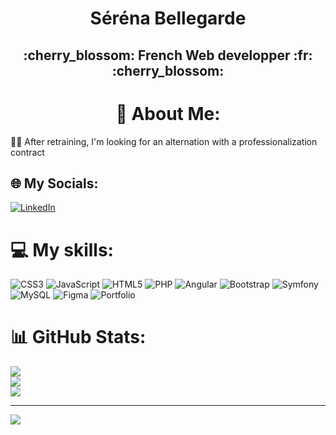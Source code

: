 # <h1 align="center"> Séréna Bellegarde</h1>
<h2 align="center"> :cherry_blossom: French Web developper :fr: :cherry_blossom:</h2>




# <h1 align="center"> 💫 About Me: </h1>
:woman_student: After retraining, I'm looking for an alternation with a professionalization contract


## 🌐 My Socials:
[![LinkedIn](https://img.shields.io/badge/LinkedIn-%230077B5.svg?logo=linkedin&logoColor=white)](https://linkedin.com/in/séréna-bellegarde-b39090219) 

# 💻 My skills:
![CSS3](https://img.shields.io/badge/css3-%231572B6.svg?style=for-the-badge&logo=css3&logoColor=white) ![JavaScript](https://img.shields.io/badge/javascript-%23323330.svg?style=for-the-badge&logo=javascript&logoColor=%23F7DF1E) ![HTML5](https://img.shields.io/badge/html5-%23E34F26.svg?style=for-the-badge&logo=html5&logoColor=white) ![PHP](https://img.shields.io/badge/php-%23777BB4.svg?style=for-the-badge&logo=php&logoColor=white) ![Angular](https://img.shields.io/badge/angular-%23DD0031.svg?style=for-the-badge&logo=angular&logoColor=white) ![Bootstrap](https://img.shields.io/badge/bootstrap-%23563D7C.svg?style=for-the-badge&logo=bootstrap&logoColor=white) ![Symfony](https://img.shields.io/badge/symfony-%23000000.svg?style=for-the-badge&logo=symfony&logoColor=white) ![MySQL](https://img.shields.io/badge/mysql-%2300f.svg?style=for-the-badge&logo=mysql&logoColor=white) 	![Figma](https://img.shields.io/badge/figma-%23F24E1E.svg?style=for-the-badge&logo=figma&logoColor=white) ![Portfolio](https://img.shields.io/badge/Portfolio-%23000000.svg?style=for-the-badge&logo=firefox&logoColor=#FF7139)
# 📊 GitHub Stats:
![](https://github-readme-stats.vercel.app/api?username=Kokaiki&theme=blueberry&hide_border=false&include_all_commits=false&count_private=false)<br/>
![](https://github-readme-streak-stats.herokuapp.com/?user=Kokaiki&theme=blueberry&hide_border=false)<br/>
![](https://github-readme-stats.vercel.app/api/top-langs/?username=Kokaiki&theme=blueberry&hide_border=false&include_all_commits=false&count_private=false&layout=compact)

---
[![](https://visitcount.itsvg.in/api?id=Kokaiki&icon=0&color=0)](https://visitcount.itsvg.in)

